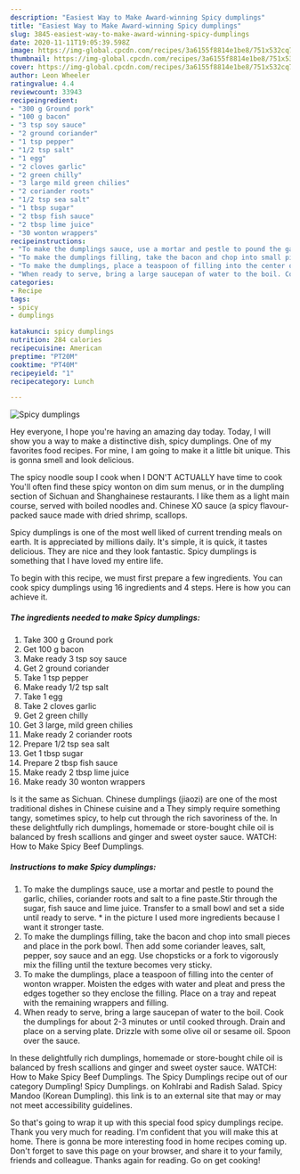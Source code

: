 ```yaml
---
description: "Easiest Way to Make Award-winning Spicy dumplings"
title: "Easiest Way to Make Award-winning Spicy dumplings"
slug: 3845-easiest-way-to-make-award-winning-spicy-dumplings
date: 2020-11-11T19:05:39.598Z
image: https://img-global.cpcdn.com/recipes/3a6155f8814e1be8/751x532cq70/spicy-dumplings-recipe-main-photo.jpg
thumbnail: https://img-global.cpcdn.com/recipes/3a6155f8814e1be8/751x532cq70/spicy-dumplings-recipe-main-photo.jpg
cover: https://img-global.cpcdn.com/recipes/3a6155f8814e1be8/751x532cq70/spicy-dumplings-recipe-main-photo.jpg
author: Leon Wheeler
ratingvalue: 4.4
reviewcount: 33943
recipeingredient:
- "300 g Ground pork"
- "100 g bacon"
- "3 tsp soy sauce"
- "2 ground coriander"
- "1 tsp pepper"
- "1/2 tsp salt"
- "1 egg"
- "2 cloves garlic"
- "2 green chilly"
- "3 large mild green chilies"
- "2 coriander roots"
- "1/2 tsp sea salt"
- "1 tbsp sugar"
- "2 tbsp fish sauce"
- "2 tbsp lime juice"
- "30 wonton wrappers"
recipeinstructions:
- "To make the dumplings sauce, use a mortar and pestle to pound the garlic, chilies, coriander roots and salt to a fine paste.Stir through the sugar, fish sauce and lime juice. Transfer to a small bowl and set a side until ready to serve. * in the picture I used more ingredients because I want it stronger taste."
- "To make the dumplings filling, take the bacon and chop into small pieces and place in the pork bowl. Then add some coriander leaves, salt, pepper, soy sauce and an egg. Use chopsticks or a fork to vigorously mix the filling until the texture becomes very sticky."
- "To make the dumplings, place a teaspoon of filling into the center of wonton wrapper. Moisten the edges with water and pleat and press the edges together so they enclose the filling. Place on a tray and repeat with the remaining wrappers and filling."
- "When ready to serve, bring a large saucepan of water to the boil. Cook the dumplings for about 2-3 minutes or until cooked through. Drain and place on a serving plate. Drizzle with some olive oil or sesame oil. Spoon over the sauce."
categories:
- Recipe
tags:
- spicy
- dumplings

katakunci: spicy dumplings 
nutrition: 284 calories
recipecuisine: American
preptime: "PT20M"
cooktime: "PT40M"
recipeyield: "1"
recipecategory: Lunch

---
```



![Spicy dumplings](https://img-global.cpcdn.com/recipes/3a6155f8814e1be8/751x532cq70/spicy-dumplings-recipe-main-photo.jpg)

Hey everyone, I hope you're having an amazing day today. Today, I will show you a way to make a distinctive dish, spicy dumplings. One of my favorites food recipes. For mine, I am going to make it a little bit unique. This is gonna smell and look delicious.

The spicy noodle soup I cook when I DON&#39;T ACTUALLY have time to cook You&#39;ll often find these spicy wonton on dim sum menus, or in the dumpling section of Sichuan and Shanghainese restaurants. I like them as a light main course, served with boiled noodles and. Chinese XO sauce (a spicy flavour-packed sauce made with dried shrimp, scallops.

Spicy dumplings is one of the most well liked of current trending meals on earth. It is appreciated by millions daily. It's simple, it is quick, it tastes delicious. They are nice and they look fantastic. Spicy dumplings is something that I have loved my entire life.


To begin with this recipe, we must first prepare a few ingredients. You can cook spicy dumplings using 16 ingredients and 4 steps. Here is how you can achieve it.

<!--inarticleads1-->

##### The ingredients needed to make Spicy dumplings:

1. Take 300 g Ground pork
1. Get 100 g bacon
1. Make ready 3 tsp soy sauce
1. Get 2 ground coriander
1. Take 1 tsp pepper
1. Make ready 1/2 tsp salt
1. Take 1 egg
1. Take 2 cloves garlic
1. Get 2 green chilly
1. Get 3 large, mild green chilies
1. Make ready 2 coriander roots
1. Prepare 1/2 tsp sea salt
1. Get 1 tbsp sugar
1. Prepare 2 tbsp fish sauce
1. Make ready 2 tbsp lime juice
1. Make ready 30 wonton wrappers


Is it the same as Sichuan. Chinese dumplings (jiaozi) are one of the most traditional dishes in Chinese cuisine and a They simply require something tangy, sometimes spicy, to help cut through the rich savoriness of the. In these delightfully rich dumplings, homemade or store-bought chile oil is balanced by fresh scallions and ginger and sweet oyster sauce. WATCH: How to Make Spicy Beef Dumplings. 

<!--inarticleads2-->

##### Instructions to make Spicy dumplings:

1. To make the dumplings sauce, use a mortar and pestle to pound the garlic, chilies, coriander roots and salt to a fine paste.Stir through the sugar, fish sauce and lime juice. Transfer to a small bowl and set a side until ready to serve. * in the picture I used more ingredients because I want it stronger taste.
1. To make the dumplings filling, take the bacon and chop into small pieces and place in the pork bowl. Then add some coriander leaves, salt, pepper, soy sauce and an egg. Use chopsticks or a fork to vigorously mix the filling until the texture becomes very sticky.
1. To make the dumplings, place a teaspoon of filling into the center of wonton wrapper. Moisten the edges with water and pleat and press the edges together so they enclose the filling. Place on a tray and repeat with the remaining wrappers and filling.
1. When ready to serve, bring a large saucepan of water to the boil. Cook the dumplings for about 2-3 minutes or until cooked through. Drain and place on a serving plate. Drizzle with some olive oil or sesame oil. Spoon over the sauce.


In these delightfully rich dumplings, homemade or store-bought chile oil is balanced by fresh scallions and ginger and sweet oyster sauce. WATCH: How to Make Spicy Beef Dumplings. The Spicy Dumplings recipe out of our category Dumpling! Spicy Dumplings. on Kohlrabi and Radish Salad. Spicy Mandoo (Korean Dumpling). this link is to an external site that may or may not meet accessibility guidelines. 

So that's going to wrap it up with this special food spicy dumplings recipe. Thank you very much for reading. I'm confident that you will make this at home. There is gonna be more interesting food in home recipes coming up. Don't forget to save this page on your browser, and share it to your family, friends and colleague. Thanks again for reading. Go on get cooking!
